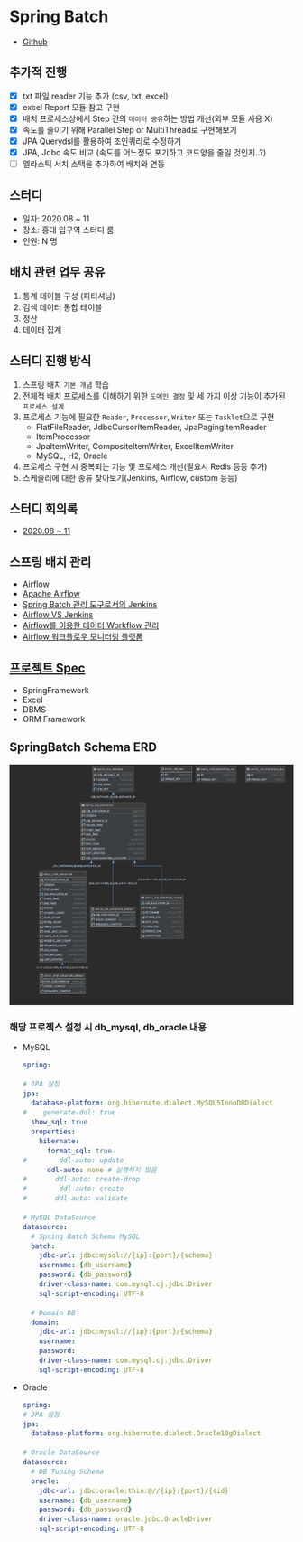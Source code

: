 # Spring Batch

* [Github](https://github.com/spring-org/springbatch-in-action)

## 추가적 진행

* [x] txt 파일 reader 기능 추가 \(csv, txt, excel\)
* [x] excel Report 모듈 참고 구현
* [x] 배치 프로세스상에서 Step 간의 `데이터 공유`하는 방법 개선\(외부 모듈 사용 X\)
* [x] 속도를 줄이기 위해 Parallel Step or MultiThread로 구현해보기
* [x] JPA Querydsl를 활용하여 조인쿼리로 수정하기
* [x] JPA, Jdbc 속도 비교 \(속도를 어느정도 포기하고 코드양을 줄일 것인지..?\)
* [ ] 엘라스틱 서치 스택을 추가하여 배치와 연동

## 스터디

* 일자: 2020.08 ~ 11
* 장소: 홍대 입구역 스터디 룸
* 인원: N 명

## 배치 관련 업무 공유

1. 통계 테이블 구성 \(파티셔닝\)
2. 검색 데이터 통합 테이블
3. 정산
4. 데이터 집계

## 스터디 진행 방식

1. 스프링 배치 `기본 개념` 학습
2. 전체적 배치 프로세스를 이해하기 위한 `도메인 결정` 및 세 가지 이상 기능이 추가된 `프로세스 설계`
3. 프로세스 기능에 필요한 `Reader`, `Processor`, `Writer` 또는 `Tasklet`으로 구현
	- FlatFileReader, JdbcCursorItemReader, JpaPagingItemReader
	- ItemProcessor
	- JpaItemWriter, CompositeItemWriter, ExcelItemWriter
	- MySQL, H2, Oracle
4. 프로세스 구현 시 중복되는 기능 및 프로세스 개선(필요시 Redis 등등 추가)
5. 스케줄러에 대한 종류 찾아보기(Jenkins, Airflow, custom 등등)

## 스터디 회의록

* [2020.08 ~ 11](https://github.com/SeokRae/spring/tree/a9d5d236123f758c11fa25425e2ec1c9b9747f4c/spring-batch/docs/README.md)

## 스프링 배치 관리

* [Airflow](https://airbnb.io/projects/airflow/)
* [Apache Airflow](https://bcho.tistory.com/1184)
* [Spring Batch 관리 도구로서의 Jenkins](https://jojoldu.tistory.com/489)
* [Airflow VS Jenkins](https://dodonam.tistory.com/157)
* [Airflow를 이용한 데이터 Workflow 관리](https://www.slideshare.net/YoungHeonKim1/airflow-workflow)
* [Airflow 워크플로우 모니터링 플랫폼](https://118k.tistory.com/860)

## [프로젝트 Spec](https://github.com/SeokRae/spring/tree/a9d5d236123f758c11fa25425e2ec1c9b9747f4c/spring-batch/build.gradle)

* SpringFramework
* Excel
* DBMS
* ORM Framework

## SpringBatch Schema ERD

![erd](../.gitbook/assets/springbatch_schema_erd.png)

### 해당 프로젝스 설정 시 db\_mysql, db\_oracle 내용

* MySQL

  ```yaml
  spring:

  # JPA 설정
  jpa:
    database-platform: org.hibernate.dialect.MySQL5InnoDBDialect
  #    generate-ddl: true
    show_sql: true
    properties:
      hibernate:
        format_sql: true
  #        ddl-auto: update
        ddl-auto: none # 실행하지 않음
  #       ddl-auto: create-drop
  #        ddl-auto: create
  #       ddl-auto: validate

  # MySQL DataSource
  datasource:
    # Spring Batch Schema MySQL
    batch:
      jdbc-url: jdbc:mysql://{ip}:{port}/{schema}
      username: {db_username}
      password: {db_password}
      driver-class-name: com.mysql.cj.jdbc.Driver
      sql-script-encoding: UTF-8

    # Domain DB
    domain:
      jdbc-url: jdbc:mysql://{ip}:{port}/{schema}
      username: 
      password: 
      driver-class-name: com.mysql.cj.jdbc.Driver
      sql-script-encoding: UTF-8
  ```

* Oracle

  ```yaml
  spring:
  # JPA 설정
  jpa:
    database-platform: org.hibernate.dialect.Oracle10gDialect

  # Oracle DataSource
  datasource:
    # DB Tuning Schema
    oracle:
      jdbc-url: jdbc:oracle:thin:@//{ip}:{port}/{sid}
      username: {db_username}
      password: {db_password}
      driver-class-name: oracle.jdbc.OracleDriver
      sql-script-encoding: UTF-8
  ```
